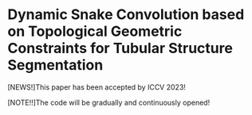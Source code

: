 # Dynamic Snake Convolution based on Topological Geometric Constraints for Tubular Structure Segmentation

[NEWS!]This paper has been accepted by ICCV 2023!

[NOTE!!]The code will be gradually and continuously opened!
